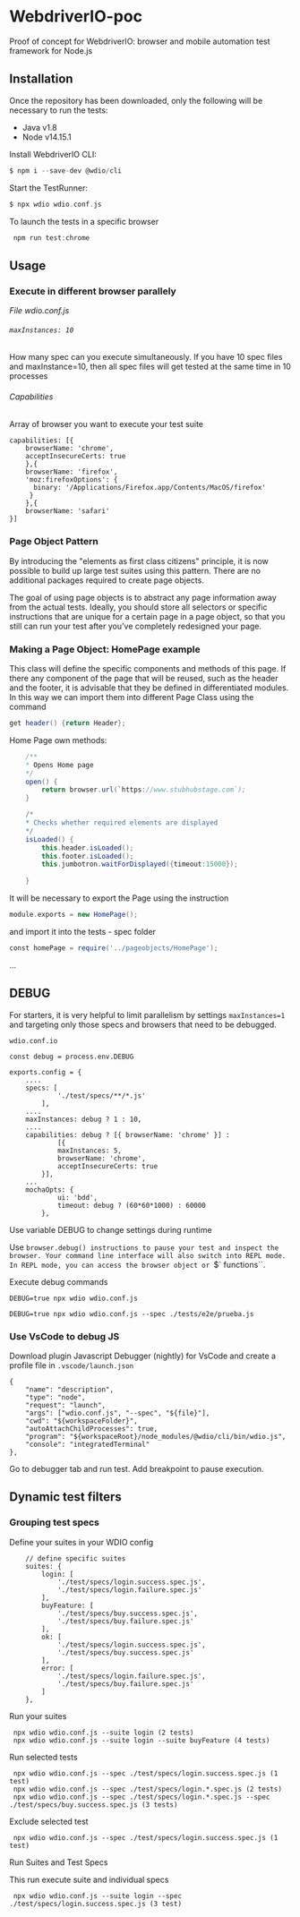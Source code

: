 # WebdriverIO-poc

Proof of concept for WebdriverIO: browser and mobile automation test framework for Node.js

## Installation

Once the repository has been downloaded, only the following will be necessary to run the tests:
- Java v1.8
- Node v14.15.1

Install WebdriverIO CLI:

```groovy
$ npm i --save-dev @wdio/cli
```

Start the TestRunner:
```groovy
$ npx wdio wdio.conf.js
```

To launch the tests in a specific browser
```groovy
 npm run test:chrome
```
## Usage

### Execute in different browser parallely

*File wdio.conf.js*

###### ``` maxInstances: 10 ``` 
How many spec can you execute simultaneously. If you have 10 spec files and maxInstance=10, then all spec files will get tested at the same time in 10 processes


###### Capabilities
Array of browser you want to execute your test suite 
 ```    
capabilities: [{
     browserName: 'chrome',
     acceptInsecureCerts: true
     },{            
     browserName: 'firefox',
     'moz:firefoxOptions': {
       binary: '/Applications/Firefox.app/Contents/MacOS/firefox'
      }
     },{
     browserName: 'safari'
}]
``` 




### Page Object Pattern

By introducing the "elements as first class citizens" principle, it is now possible to build up large test suites using this pattern. There are no additional packages required to create page objects.

The goal of using page objects is to abstract any page information away from the actual tests. Ideally, you should store all selectors or specific instructions that are unique for a certain page in a page object, so that you still can run your test after you've completely redesigned your page.

### Making a Page Object: HomePage example

This class will define the specific components and methods of this page. If there any component of the page that will be reused, such as the header and the footer, it is advisable that they be defined in differentiated modules.
In this way we can import them into different Page Class using the command
```groovy
get header() {return Header};
```

Home Page own methods:
```groovy
    /**
    * Opens Home page
    */
    open() {
        return browser.url(`https://www.stubhubstage.com`);
    }

    /*
    * Checks whether required elements are displayed
    */
    isLoaded() {
        this.header.isLoaded();
        this.footer.isLoaded();
        this.jumbotron.waitForDisplayed({timeout:15000});
            
    }
```

It will be necessary to export the Page using the instruction

```groovy
module.exports = new HomePage();
```
and import it into the tests - spec folder

```groovy
const homePage = require('../pageobjects/HomePage');
```
...

## DEBUG

For starters, it is very helpful to limit parallelism by settings `maxInstances=1` and targeting only those specs and browsers that need to be debugged.

``wdio.conf.io``

```
const debug = process.env.DEBUG

exports.config = {
    ....
    specs: [
            './test/specs/**/*.js'
        ],
    ....
    maxInstances: debug ? 1 : 10,
    ....
    capabilities: debug ? [{ browserName: 'chrome' }] :
            [{
            maxInstances: 5,
            browserName: 'chrome',
            acceptInsecureCerts: true
        }],
    ...
    mochaOpts: {
            ui: 'bdd',
            timeout: debug ? (60*60*1000) : 60000
        },
```

Use variable DEBUG to change settings during runtime

Use `browser.debug() instructions to pause your test and inspect the browser. Your command line interface will also switch into REPL mode. In REPL mode, you can access the browser object or `$` `$$` functions``.

Execute debug commands

`DEBUG=true npx wdio wdio.conf.js`


`DEBUG=true npx wdio wdio.conf.js --spec ./tests/e2e/prueba.js`

### Use VsCode to debug JS

Download plugin Javascript Debugger (nightly) for VsCode and create a profile file in `.vscode/launch.json`

```
{
    "name": "description",
    "type": "node",
    "request": "launch",
    "args": ["wdio.conf.js", "--spec", "${file}"],
    "cwd": "${workspaceFolder}",
    "autoAttachChildProcesses": true,
    "program": "${workspaceRoot}/node_modules/@wdio/cli/bin/wdio.js",
    "console": "integratedTerminal"
},
```

Go to debugger tab and run test. Add breakpoint to pause execution. 

## Dynamic test filters

### Grouping test specs

Define your suites in your WDIO config

```
    // define specific suites
    suites: {
        login: [
            './test/specs/login.success.spec.js',
            './test/specs/login.failure.spec.js'
        ],
        buyFeature: [
            './test/specs/buy.success.spec.js',
            './test/specs/buy.failure.spec.js'
        ],
        ok: [
            './test/specs/login.success.spec.js',
            './test/specs/buy.success.spec.js'
        ],
        error: [
            './test/specs/login.failure.spec.js',
            './test/specs/buy.failure.spec.js'
        ]
    },
```

Run your suites

```
 npx wdio wdio.conf.js --suite login (2 tests)
 npx wdio wdio.conf.js --suite login --suite buyFeature (4 tests)
```

Run selected tests

```
 npx wdio wdio.conf.js --spec ./test/specs/login.success.spec.js (1 test)
 npx wdio wdio.conf.js --spec ./test/specs/login.*.spec.js (2 tests)
 npx wdio wdio.conf.js --spec ./test/specs/login.*.spec.js --spec ./test/specs/buy.success.spec.js (3 tests)
```

Exclude selected test

```
 npx wdio wdio.conf.js --spec ./test/specs/login.success.spec.js (1 test)
 ```
 
 Run Suites and Test Specs
 
 This run execute suite and individual specs
 
 ```
  npx wdio wdio.conf.js --suite login --spec ./test/specs/login.success.spec.js (3 test)
  ```
 


  